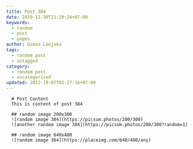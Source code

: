```yaml
---
title: Post 384
date: 2019-11-30T21:20:24+07:00
keywords:
  - random
  - post
  - pages
author: Dimas Lanjaka
tags:
  - random post
  - untagged
category:
  - random post
  - uncategorized
updated: 2012-10-07T02:27:16+07:00
---
```


      # Post Content
      This is content of post 384

      ## random image 200x300
      ![random image 384](https://picsum.photos/200/300)
      ![another random image 384](https://picsum.photos/200/300?random=1)

      ## random image 640x480
      ![random image 384](https://placeimg.com/640/480/any)
      